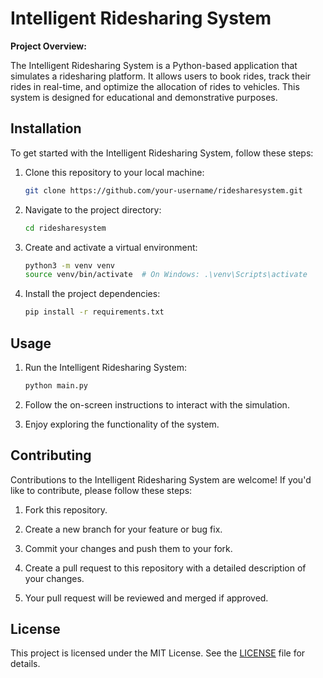 # Intelligent Ridesharing System

**Project Overview:**

The Intelligent Ridesharing System is a Python-based application that simulates a ridesharing platform. It allows users to book rides, track their rides in real-time, and optimize the allocation of rides to vehicles. This system is designed for educational and demonstrative purposes.

## Installation

To get started with the Intelligent Ridesharing System, follow these steps:

1. Clone this repository to your local machine:

   ```bash
   git clone https://github.com/your-username/ridesharesystem.git
   ```

2. Navigate to the project directory:

   ```bash
   cd ridesharesystem
   ```

3. Create and activate a virtual environment:

   ```bash
   python3 -m venv venv
   source venv/bin/activate  # On Windows: .\venv\Scripts\activate
   ```

4. Install the project dependencies:

   ```bash
   pip install -r requirements.txt
   ```

## Usage

1. Run the Intelligent Ridesharing System:

   ```bash
   python main.py
   ```

2. Follow the on-screen instructions to interact with the simulation.

3. Enjoy exploring the functionality of the system.

## Contributing

Contributions to the Intelligent Ridesharing System are welcome! If you'd like to contribute, please follow these steps:

1. Fork this repository.

2. Create a new branch for your feature or bug fix.

3. Commit your changes and push them to your fork.

4. Create a pull request to this repository with a detailed description of your changes.

5. Your pull request will be reviewed and merged if approved.

## License

This project is licensed under the MIT License. See the [LICENSE](LICENSE) file for details.
```
